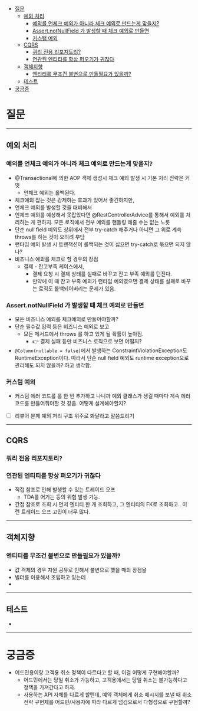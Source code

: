 <!-- TOC -->
* [질문](#질문)
  * [예외 처리](#예외-처리)
    * [예외를 언체크 예외가 아니라 체크 예외로 만드는게 맞을지?](#예외를-언체크-예외가-아니라-체크-예외로-만드는게-맞을지-)
    * [Assert.notNullField 가 발생할 때 체크 예외로 만들면](#assertnotnullfield-가-발생할-때-체크-예외로-만들면-)
    * [커스텀 예외](#커스텀-예외)
  * [CQRS](#cqrs)
    * [쿼리 전용 리포지토리?](#쿼리-전용-리포지토리)
    * [연관된 엔티티를 항상 퍼오기가 귀찮다](#연관된-엔티티를-항상-퍼오기가-귀찮다)
  * [객체지향](#객체지향)
    * [엔티티를 무조건 불변으로 만들필요가 있을까?](#엔티티를-무조건-불변으로-만들필요가-있을까)
  * [테스트](#테스트)
* [궁금증](#궁금증)
<!-- TOC -->

# 질문

---

## 예외 처리

### 예외를 언체크 예외가 아니라 체크 예외로 만드는게 맞을지? 

- @Transactional에 의한 AOP 객체 생성시 체크 예외 발생 시 기본 처리 전략은 커밋
  - 언체크 예외는 롤백된다.
- 체크예외 잡는 것은 강제하는 효과가 있어서 좋긴하지만,
- 언체크 예외를 발생할 것을 대비해서
- 언체크 예외를 예상해서 못잡았다면 @RestControllerAdvice를 통해서 예외를 처리하는 게 편하지. 모든 로직에서 전부 예외를 핸들링 해줄 수는 없는 노릇
- 단순 null field 예외도 상위에서 전부 try-catch 해주거나 아니면 그 위로 계속 throws를 하는 것이 오히려 부담
- 런타임 예외 발생 시 트랜잭션이 롤백되는 것이 싫으면 try-catch로 묶으면 되지 않나?
- 비즈니스 예외를 체크로 할 경우의 장점
  - 결제 - 잔고부족 케이스에서,
    - 결제 요청 시 결제 상태를 실패로 바꾸고 잔고 부족 예외를 던진다. 
    - 만약에 이 때 잔고 부족 예외가 런타임 예외였으면 결제 상태를 실패로 바꾸는 로직도 롤백되어버리는 문제가 있음.

### Assert.notNullField 가 발생할 때 체크 예외로 만들면 

- 모든 비즈니스 예외를 체크예외로 만들어야할까?
- 단순 필수값 입력 등은 비즈니스 예외로 보고 
  - 모든 메서드에서 throws 를 하고 있게 될 확률이 높아짐.
    - 👉 결제 실패 등만 비즈니스 로직으로 보면 어떨지?
- `@Column(nullable = false)`에서 발생하는 ConstraintViolationException도 RuntimeException이다. 따라서 단순 
  null field 예외도 runtime exception으로 관리해도 되지 않을까? 하고 생각함.

### 커스텀 예외

- 커스텀 에러 코드를 를 한 번 추가하고 나니까 예외 클래스가 생길 때마다 계속 에러 코드를 만들어줘야할 것 같음. 어떻게 설계해야할지?
- [ ] 리뷰어 분께 예외 처리 구조 위주로 봐달라고 말씀드리기 

---

## CQRS

### 쿼리 전용 리포지토리?

### 연관된 엔티티를 항상 퍼오기가 귀찮다

- 직접 참조로 인해 발생할 수 있는 트레이드 오프
  - TDA를 어기는 등의 위험 발생 가능.
- 간접 참조로 조회 시 먼저 엔티티 한 개 조회하고, 그 엔티티의 FK로 조회하고.. 이런 트레이드 오프 고민이 너무 많다.

---

## 객체지향

### 엔티티를 무조건 불변으로 만들필요가 있을까?

- 값 객체의 경우 자원 공유로 인해서 불변으로 했을 때의 장점을 
- 빌더를 이용해서 조립하고 있는데
- 

---

## 테스트

- 

---

# 궁금증

- 어드민용이랑 고객용 취소 정책이 다르다고 할 때, 이걸 어떻게 구현해야할까?
  - 어드민에서는 당일 취소가 가능하고, 고객용에서는 당일 취소는 불가능하다고 정책을 가져간다고 하자.
  - 사용하는 API 자체를 다르게 할텐데, 예약 객체에게 취소 메시지를 보낼 때 취소 전략 구현체를 어드민/사용자에 따라 다르게 넘김으로서 다형성으로 구현할까?